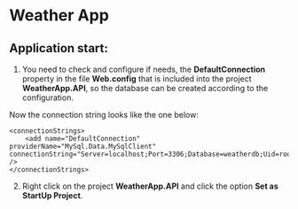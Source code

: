 # Weather App

## Application start:

1. You need to check and configure if needs, the **DefaultConnection** property in the file **Web.config** 
that is included into the project **WeatherApp.API**, so the database can be created according to the configuration.

Now the connection string looks like the one below:

```
<connectionStrings>
	<add name="DefaultConnection" providerName="MySql.Data.MySqlClient" connectionString="Server=localhost;Port=3306;Database=weatherdb;Uid=root;Pwd=admin;" />
</connectionStrings>
```

2. Right click on the project **WeatherApp.API** and click the option **Set as StartUp Project**. 



  